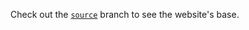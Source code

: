 Check out the [`source`](https://github.com/mtol/mtol.github.com/tree/source) branch to see the website's base.
